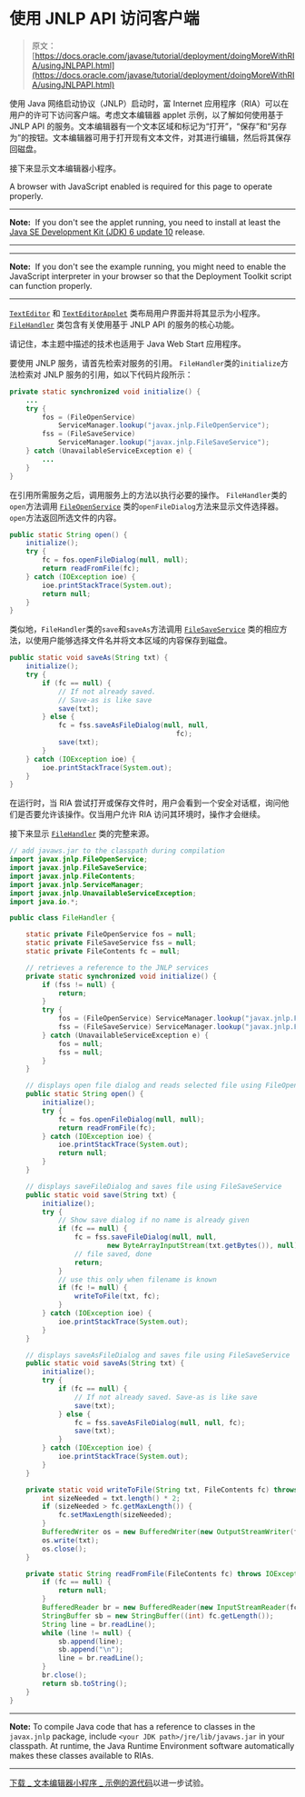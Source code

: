 # 使用 JNLP API 访问客户端

> 原文： [https://docs.oracle.com/javase/tutorial/deployment/doingMoreWithRIA/usingJNLPAPI.html](https://docs.oracle.com/javase/tutorial/deployment/doingMoreWithRIA/usingJNLPAPI.html)

使用 Java 网络启动协议（JNLP）启动时，富 Internet 应用程序（RIA）可以在用户的​​许可下访问客户端。考虑文本编辑器 applet 示例，以了解如何使用基于 JNLP API 的服务。文本编辑器有一个文本区域和标记为“打开”，“保存”和“另存为”的按钮。文本编辑器可用于打开现有文本文件，对其进行编辑，然后将其保存回磁盘。

接下来显示文本编辑器小程序。

<noscript>A browser with JavaScript enabled is required for this page to operate properly.</noscript>

* * *

**Note:**  If you don't see the applet running, you need to install at least the [Java SE Development Kit (JDK) 6 update 10](http://www.oracle.com/technetwork/java/javase/downloads/index.html) release.

* * *

* * *

**Note:**  If you don't see the example running, you might need to enable the JavaScript interpreter in your browser so that the Deployment Toolkit script can function properly.

* * *

[`TextEditor`](examples/applet_JNLP_API/src/TextEditor.java) 和 [`TextEditorApplet`](examples/applet_JNLP_API/src/TextEditor.java) 类布局用户界面并将其显示为小程序。 [`FileHandler`](examples/applet_JNLP_API/src/FileHandler.java) 类包含有关使用基于 JNLP API 的服务的核心功能。

请记住，本主题中描述的技术也适用于 Java Web Start 应用程序。

要使用 JNLP 服务，请首先检索对服务的引用。 `FileHandler`类的`initialize`方法检索对 JNLP 服务的引用，如以下代码片段所示：

```java
private static synchronized void initialize() {
    ...
    try {
        fos = (FileOpenService)
            ServiceManager.lookup("javax.jnlp.FileOpenService");
        fss = (FileSaveService)
            ServiceManager.lookup("javax.jnlp.FileSaveService");
    } catch (UnavailableServiceException e) {
        ...
    }
}

```

在引用所需服务之后，调用服务上的方法以执行必要的操作。 `FileHandler`类的`open`方法调用 [`FileOpenService`](https://docs.oracle.com/javase/8/docs/jre/api/javaws/jnlp/javax/jnlp/FileOpenService.html) 类的`openFileDialog`方法来显示文件选择器。 `open`方法返回所选文件的内容。

```java
public static String open() {
    initialize();
    try {
        fc = fos.openFileDialog(null, null);
        return readFromFile(fc);
    } catch (IOException ioe) {
        ioe.printStackTrace(System.out);
        return null;
    }
}

```

类似地，`FileHandler`类的`save`和`saveAs`方法调用 [`FileSaveService`](https://docs.oracle.com/javase/8/docs/jre/api/javaws/jnlp/javax/jnlp/FileSaveService.html) 类的相应方法，以使用户能够选择文件名并将文本区域的内容保存到磁盘。

```java
public static void saveAs(String txt) {
    initialize();
    try {
        if (fc == null) {
            // If not already saved.
            // Save-as is like save
            save(txt);
        } else {
            fc = fss.saveAsFileDialog(null, null,
                                         fc);
            save(txt);
        }
    } catch (IOException ioe) {
        ioe.printStackTrace(System.out);
    }
}

```

在运行时，当 RIA 尝试打开或保存文件时，用户会看到一个安全对话框，询问他们是否要允许该操作。仅当用户允许 RIA 访问其环境时，操作才会继续。

接下来显示 [`FileHandler`](examples/applet_JNLP_API/src/FileHandler.java) 类的完整来源。

```java
// add javaws.jar to the classpath during compilation 
import javax.jnlp.FileOpenService;
import javax.jnlp.FileSaveService;
import javax.jnlp.FileContents;
import javax.jnlp.ServiceManager;
import javax.jnlp.UnavailableServiceException;
import java.io.*;

public class FileHandler {

    static private FileOpenService fos = null;
    static private FileSaveService fss = null;
    static private FileContents fc = null;

    // retrieves a reference to the JNLP services
    private static synchronized void initialize() {
        if (fss != null) {
            return;
        }
        try {
            fos = (FileOpenService) ServiceManager.lookup("javax.jnlp.FileOpenService");
            fss = (FileSaveService) ServiceManager.lookup("javax.jnlp.FileSaveService");
        } catch (UnavailableServiceException e) {
            fos = null;
            fss = null;
        }
    }

    // displays open file dialog and reads selected file using FileOpenService
    public static String open() {
        initialize();
        try {
            fc = fos.openFileDialog(null, null);
            return readFromFile(fc);
        } catch (IOException ioe) {
            ioe.printStackTrace(System.out);
            return null;
        }
    }

    // displays saveFileDialog and saves file using FileSaveService
    public static void save(String txt) {
        initialize();
        try {
            // Show save dialog if no name is already given
            if (fc == null) {
                fc = fss.saveFileDialog(null, null,
                        new ByteArrayInputStream(txt.getBytes()), null);
                // file saved, done
                return;
            }
            // use this only when filename is known
            if (fc != null) {
                writeToFile(txt, fc);
            }
        } catch (IOException ioe) {
            ioe.printStackTrace(System.out);
        }
    }

    // displays saveAsFileDialog and saves file using FileSaveService
    public static void saveAs(String txt) {
        initialize();
        try {
            if (fc == null) {
                // If not already saved. Save-as is like save
                save(txt);
            } else {
                fc = fss.saveAsFileDialog(null, null, fc);
                save(txt);
            }
        } catch (IOException ioe) {
            ioe.printStackTrace(System.out);
        }
    }

    private static void writeToFile(String txt, FileContents fc) throws IOException {
        int sizeNeeded = txt.length() * 2;
        if (sizeNeeded > fc.getMaxLength()) {
            fc.setMaxLength(sizeNeeded);
        }
        BufferedWriter os = new BufferedWriter(new OutputStreamWriter(fc.getOutputStream(true)));
        os.write(txt);
        os.close();
    }

    private static String readFromFile(FileContents fc) throws IOException {
        if (fc == null) {
            return null;
        }
        BufferedReader br = new BufferedReader(new InputStreamReader(fc.getInputStream()));
        StringBuffer sb = new StringBuffer((int) fc.getLength());
        String line = br.readLine();
        while (line != null) {
            sb.append(line);
            sb.append("\n");
            line = br.readLine();
        }
        br.close();
        return sb.toString();
    }
}

```

* * *

**Note:** To compile Java code that has a reference to classes in the `javax.jnlp` package, include `<your JDK path>/jre/lib/javaws.jar` in your classpath. At runtime, the Java Runtime Environment software automatically makes these classes available to RIAs.

* * *

[下载 _ 文本编辑器小程序 _ 示例的源代码](examplesIndex.html#AppletJNLPAPI)以进一步试验。